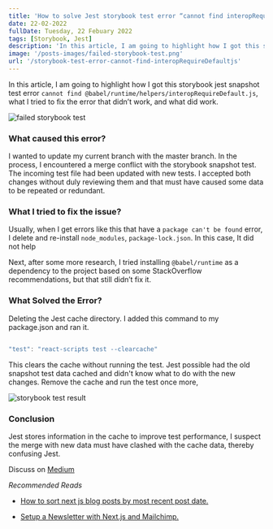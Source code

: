 ```yaml
---
title: 'How to solve Jest storybook test error “cannot find interopRequireDefault.js”'
date: 22-02-2022
fullDate: Tuesday, 22 Febuary 2022
tags: [Storybook, Jest]
description: 'In this article, I am going to highlight how I got this storybook jest snapshot test error "cannot find @babel/runtime/helpers/interopRequireDefault.js" and  what I did to fix this jest snapshot test  error'
image: '/posts-images/failed-storybook-test.png'
url: '/storybook-test-error-cannot-find-interopRequireDefaultjs'
---
```


In this article, I am going to highlight how I got this storybook jest snapshot test error `cannot find @babel/runtime/helpers/interopRequireDefault.js`, what I tried to fix the error that didn’t work, and what did work.

 ![failed storybook test](/posts-images/failed-storybook-test.png)

### What caused this error?

I wanted to update my current branch with the master branch. In the process, I encountered a merge conflict with the storybook snapshot test. The incoming test file had been updated with new tests. I accepted both changes without duly reviewing them and that must have caused some data to be repeated or redundant.

### What I tried to fix the issue?

Usually, when I get errors like this that have a `package can't be found` error, I delete and re-install `node_modules`, `package-lock.json`. In this case, It did not help

Next, after some more research, I tried installing  `@babel/runtime` as a dependency to the project based on some StackOverflow recommendations, but that still didn’t fix it.

### What Solved the Error?

Deleting the Jest cache directory. I added this command to my package.json and ran it.

```js

"test": "react-scripts test --clearcache"

```

This clears the cache without running the test. Jest possible had the old snapshot test data cached and didn't know what to do with the new changes. Remove the cache and run the test once more, 

 ![storybook test result](/posts-images/storybook-test-result.png)

 ### Conclusion

Jest stores information in the cache to improve test performance, I suspect the merge with new data must have clashed with the cache data, thereby confusing Jest.

Discuss on [Medium](https://agirlcodes.medium.com/how-to-solve-jest-storybook-test-error-cannot-find-interoprequiredefault-js-a17bf1e0088f)


*Recommended Reads*

- [How to sort next js blog posts by most recent post date.](https://www.agirlcodes.dev/sort-nextjs-blog-posts-by-date)

- [Setup a Newsletter with Next.js and Mailchimp.](https://www.agirlcodes.dev/setup-newsletter-mailchimp-nextjs)